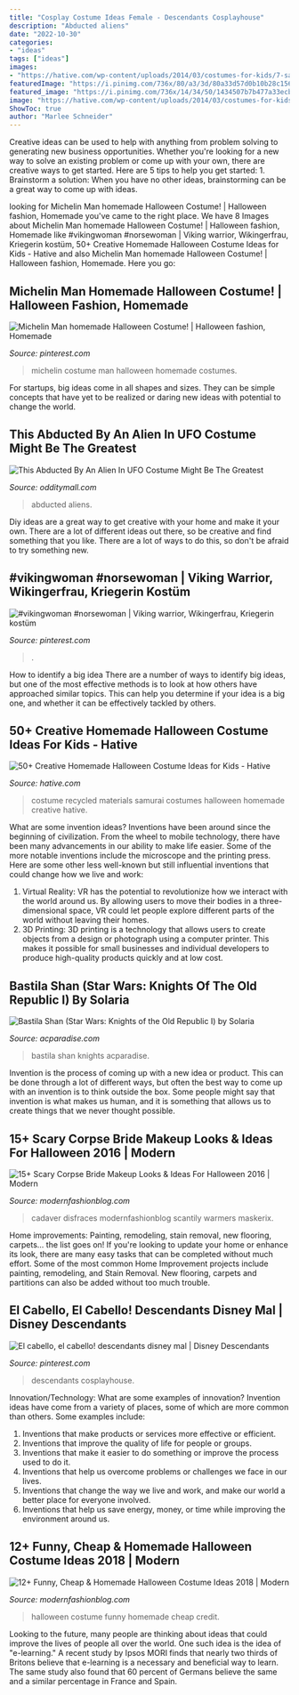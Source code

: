 ```yaml
---
title: "Cosplay Costume Ideas Female - Descendants Cosplayhouse"
description: "Abducted aliens"
date: "2022-10-30"
categories:
- "ideas"
tags: ["ideas"]
images:
- "https://hative.com/wp-content/uploads/2014/03/costumes-for-kids/7-samurai-costume-recycled-materials.jpg"
featuredImage: "https://i.pinimg.com/736x/80/a3/3d/80a33d57d0b10b28c156a1a02d4418f5--homemade-halloween-costumes-my-style.jpg"
featured_image: "https://i.pinimg.com/736x/14/34/50/1434507b7b477a33ecb0b86650c10980.jpg"
image: "https://hative.com/wp-content/uploads/2014/03/costumes-for-kids/7-samurai-costume-recycled-materials.jpg"
ShowToc: true
author: "Marlee Schneider"
---
```



Creative ideas can be used to help with anything from problem solving to generating new business opportunities. Whether you're looking for a new way to solve an existing problem or come up with your own, there are creative ways to get started. Here are 5 tips to help you get started: 1. Brainstorm a solution: When you have no other ideas, brainstorming can be a great way to come up with ideas.

	

		
looking for Michelin Man homemade Halloween Costume! | Halloween fashion, Homemade you've came to the right place. We have 8 Images about Michelin Man homemade Halloween Costume! | Halloween fashion, Homemade like #vikingwoman #norsewoman | Viking warrior, Wikingerfrau, Kriegerin kostüm, 50+ Creative Homemade Halloween Costume Ideas for Kids - Hative and also Michelin Man homemade Halloween Costume! | Halloween fashion, Homemade. Here you go:
		
    
## Michelin Man Homemade Halloween Costume! | Halloween Fashion, Homemade

<img loading=lazy src="https://i.pinimg.com/736x/80/a3/3d/80a33d57d0b10b28c156a1a02d4418f5--homemade-halloween-costumes-my-style.jpg" onerror="this.onerror=null;this.src='https://tse1.mm.bing.net/th?id=OIP.KwD56Xm2IcWvJm-1vfd0KwHaJ3&amp;pid=15.1';" alt="Michelin Man homemade Halloween Costume! | Halloween fashion, Homemade">

_Source: pinterest.com_

>michelin costume man halloween homemade costumes. 

	

For startups, big ideas come in all shapes and sizes. They can be simple concepts that have yet to be realized or daring new ideas with potential to change the world.

    
## This Abducted By An Alien In UFO Costume Might Be The Greatest

<img loading=lazy src="https://odditymall.com/includes/content/upload/this-abducted-by-an-alien-in-ufo-costume-might-be-the-greatest-halloween-idea-ever-8953.jpg" onerror="this.onerror=null;this.src='https://tse3.mm.bing.net/th?id=OIP.sUArY555Z_kafHp1S0efcAHaKf&amp;pid=15.1';" alt="This Abducted By An Alien In UFO Costume Might Be The Greatest">

_Source: odditymall.com_

>abducted aliens. 

	

Diy ideas are a great way to get creative with your home and make it your own. There are a lot of different ideas out there, so be creative and find something that you like. There are a lot of ways to do this, so don't be afraid to try something new.

    
## #vikingwoman #norsewoman | Viking Warrior, Wikingerfrau, Kriegerin Kostüm

<img loading=lazy src="https://i.pinimg.com/736x/fa/bd/11/fabd118e12630ecbef30f889d0a8f6e5.jpg" onerror="this.onerror=null;this.src='https://tse4.mm.bing.net/th?id=OIP.Z69W6lHEGlOd6jkL2iiWYQHaK2&amp;pid=15.1';" alt="#vikingwoman #norsewoman | Viking warrior, Wikingerfrau, Kriegerin kostüm">

_Source: pinterest.com_

>. 

	

How to identify a big idea
There are a number of ways to identify big ideas, but one of the most effective methods is to look at how others have approached similar topics. This can help you determine if your idea is a big one, and whether it can be effectively tackled by others.

    
## 50+ Creative Homemade Halloween Costume Ideas For Kids - Hative

<img loading=lazy src="https://hative.com/wp-content/uploads/2014/03/costumes-for-kids/7-samurai-costume-recycled-materials.jpg" onerror="this.onerror=null;this.src='https://tse2.mm.bing.net/th?id=OIP.T9incGuH0nDaKpt7Wb_hHgHaJ4&amp;pid=15.1';" alt="50+ Creative Homemade Halloween Costume Ideas for Kids - Hative">

_Source: hative.com_

>costume recycled materials samurai costumes halloween homemade creative hative. 

	

What are some invention ideas?
Inventions have been around since the beginning of civilization. From the wheel to mobile technology, there have been many advancements in our ability to make life easier. Some of the more notable inventions include the microscope and the printing press. Here are some other less well-known but still influential inventions that could change how we live and work:
1) Virtual Reality: VR has the potential to revolutionize how we interact with the world around us. By allowing users to move their bodies in a three-dimensional space, VR could let people explore different parts of the world without leaving their homes.
2) 3D Printing: 3D printing is a technology that allows users to create objects from a design or photograph using a computer printer. This makes it possible for small businesses and individual developers to produce high-quality products quickly and at low cost.

    
## Bastila Shan (Star Wars: Knights Of The Old Republic I) By Solaria

<img loading=lazy src="http://acpcosplayers.acparadise.com/29651/29651-14827-2.jpg" onerror="this.onerror=null;this.src='https://tse4.mm.bing.net/th?id=OIP.pSgZznKePR4BfZ8EDavJwwHaKs&amp;pid=15.1';" alt="Bastila Shan (Star Wars: Knights of the Old Republic I) by Solaria">

_Source: acparadise.com_

>bastila shan knights acparadise. 

	

Invention is the process of coming up with a new idea or product. This can be done through a lot of different ways, but often the best way to come up with an invention is to think outside the box. Some people might say that invention is what makes us human, and it is something that allows us to create things that we never thought possible.

    
## 15+ Scary Corpse Bride Makeup Looks &amp; Ideas For Halloween 2016 | Modern

<img loading=lazy src="https://modernfashionblog.com/wp-content/uploads/2016/09/15-Scary-Corpse-Bride-Makeup-Looks-Ideas-For-Halloween-2016-15-Scary-Corpse-Bride-Makeup-Looks-Ideas-For-Halloween-2016-216.jpg" onerror="this.onerror=null;this.src='https://tse1.mm.bing.net/th?id=OIP.2SiA6x_HuWknz_bU1pKbnwHaLF&amp;pid=15.1';" alt="15+ Scary Corpse Bride Makeup Looks &amp; Ideas For Halloween 2016 | Modern">

_Source: modernfashionblog.com_

>cadaver disfraces modernfashionblog scantily warmers maskerix. 

	

Home improvements: Painting, remodeling, stain removal, new flooring, carpets... the list goes on!
If you're looking to update your home or enhance its look, there are many easy tasks that can be completed without much effort. Some of the most common Home Improvement projects include painting, remodeling, and Stain Removal. New flooring, carpets and partitions can also be added without too much trouble.

    
## El Cabello, El Cabello! Descendants Disney Mal | Disney Descendants

<img loading=lazy src="https://i.pinimg.com/736x/14/34/50/1434507b7b477a33ecb0b86650c10980.jpg" onerror="this.onerror=null;this.src='https://tse2.mm.bing.net/th?id=OIP._v2aNyhXpVoKgRDRmk5ytwAAAA&amp;pid=15.1';" alt="El cabello, el cabello! descendants disney mal | Disney Descendants">

_Source: pinterest.com_

>descendants cosplayhouse. 

	

Innovation/Technology: What are some examples of innovation?
Invention ideas have come from a variety of places, some of which are more common than others. Some examples include:
1. Inventions that make products or services more effective or efficient. 
2. Inventions that improve the quality of life for people or groups. 
3. Inventions that make it easier to do something or improve the process used to do it. 
4. Inventions that help us overcome problems or challenges we face in our lives. 
5. Inventions that change the way we live and work, and make our world a better place for everyone involved. 
6. Inventions that help us save energy, money, or time while improving the environment around us.

    
## 12+ Funny, Cheap &amp; Homemade Halloween Costume Ideas 2018 | Modern

<img loading=lazy src="http://modernfashionblog.com/wp-content/uploads/2018/08/12-Funny-Cheap-Homemade-Halloween-Costume-Ideas-2018-13.jpg" onerror="this.onerror=null;this.src='https://tse3.mm.bing.net/th?id=OIP.Sc0gCTtOHyvynAWbmrUgIQHaML&amp;pid=15.1';" alt="12+ Funny, Cheap &amp; Homemade Halloween Costume Ideas 2018 | Modern">

_Source: modernfashionblog.com_

>halloween costume funny homemade cheap credit. 

	

Looking to the future, many people are thinking about ideas that could improve the lives of people all over the world. One such idea is the idea of "e-learning." A recent study by Ipsos MORI finds that nearly two thirds of Britons believe that e-learning is a necessary and beneficial way to learn. The same study also found that 60 percent of Germans believe the same and a similar percentage in France and Spain. 

